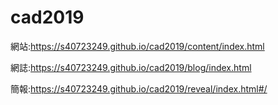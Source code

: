# cad2019
網站:https://s40723249.github.io/cad2019/content/index.html

網誌:https://s40723249.github.io/cad2019/blog/index.html

簡報:https://s40723249.github.io/cad2019/reveal/index.html#/
